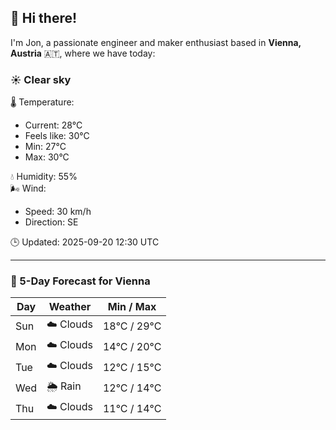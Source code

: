 ## 👋 Hi there!

I'm Jon, a passionate engineer and maker enthusiast based in **Vienna, Austria** 🇦🇹, where we have today:

### ☀️ Clear sky 

🌡️ Temperature: 
* Current: 28°C
* Feels like: 30°C
* Min: 27°C 
* Max: 30°C  

💧 Humidity: 55%  
🌬️ Wind: 
* Speed: 30 km/h 
* Direction: SE  

🕒 Updated: 2025-09-20 12:30 UTC

---

### 📅 5-Day Forecast for Vienna

| Day | Weather | Min / Max |
|-----|---------|------------|
| Sun | ☁️ Clouds | 18°C / 29°C |
| Mon | ☁️ Clouds | 14°C / 20°C |
| Tue | ☁️ Clouds | 12°C / 15°C |
| Wed | 🌦️ Rain | 12°C / 14°C |
| Thu | ☁️ Clouds | 11°C / 14°C |
